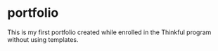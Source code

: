 # portfolio
This is my first portfolio created while enrolled in the Thinkful program without using templates. 
